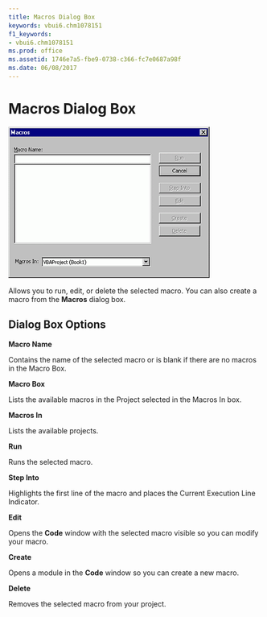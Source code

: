 ```yaml
---
title: Macros Dialog Box
keywords: vbui6.chm1078151
f1_keywords:
- vbui6.chm1078151
ms.prod: office
ms.assetid: 1746e7a5-fbe9-0738-c366-fc7e0687a98f
ms.date: 06/08/2017
---
```



# Macros Dialog Box


![Macros dialog box](../../../images/macrodb_ZA01201623.gif)



Allows you to run, edit, or delete the selected macro. You can also create a macro from the  **Macros** dialog box.

## Dialog Box Options

 **Macro Name**

Contains the name of the selected macro or is blank if there are no macros in the Macro Box.

 **Macro Box**

Lists the available macros in the Project selected in the Macros In box.

 **Macros In**

Lists the available projects.

 **Run**

Runs the selected macro.

 **Step Into**

Highlights the first line of the macro and places the Current Execution Line Indicator.

 **Edit**

Opens the  **Code** window with the selected macro visible so you can modify your macro.

 **Create**

Opens a module in the  **Code** window so you can create a new macro.

 **Delete**

Removes the selected macro from your project.


